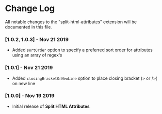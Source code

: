 # Change Log

All notable changes to the "split-html-attributes" extension will be documented in this file.

### [1.0.2, 1.0.3] - Nov 21 2019

- Added `sortOrder` option to specify a preferred sort order for attributes using an array of regex's

### [1.0.1] - Nov 21 2019

- Added `closingBracketOnNewLine` option to place closing bracket (> or />) on new line

### [1.0.0] - Nov 19 2019

- Initial release of **Split HTML Attributes**